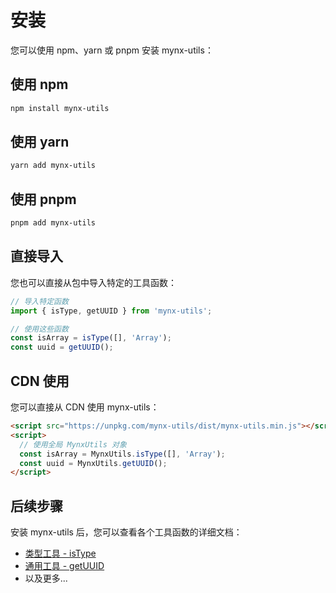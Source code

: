 # 安装

您可以使用 npm、yarn 或 pnpm 安装 mynx-utils：

## 使用 npm

```bash
npm install mynx-utils
```

## 使用 yarn

```bash
yarn add mynx-utils
```

## 使用 pnpm

```bash
pnpm add mynx-utils
```

## 直接导入

您也可以直接从包中导入特定的工具函数：

```js
// 导入特定函数
import { isType, getUUID } from 'mynx-utils';

// 使用这些函数
const isArray = isType([], 'Array');
const uuid = getUUID();
```

## CDN 使用

您可以直接从 CDN 使用 mynx-utils：

```html
<script src="https://unpkg.com/mynx-utils/dist/mynx-utils.min.js"></script>
<script>
  // 使用全局 MynxUtils 对象
  const isArray = MynxUtils.isType([], 'Array');
  const uuid = MynxUtils.getUUID();
</script>
```

## 后续步骤

安装 mynx-utils 后，您可以查看各个工具函数的详细文档：

- [类型工具 - isType](../api/isType)
- [通用工具 - getUUID](../api/getUUID)
- 以及更多... 